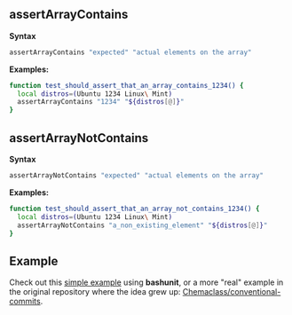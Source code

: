 ## assertArrayContains
**Syntax**
```bash
assertArrayContains "expected" "actual elements on the array"
```

**Examples:**
```bash
function test_should_assert_that_an_array_contains_1234() {
  local distros=(Ubuntu 1234 Linux\ Mint)
  assertArrayContains "1234" "${distros[@]}"
}
```

## assertArrayNotContains
**Syntax**
```bash
assertArrayNotContains "expected" "actual elements on the array"
```

**Examples:**
```bash
function test_should_assert_that_an_array_not_contains_1234() {
  local distros=(Ubuntu 1234 Linux\ Mint)
  assertArrayNotContains "a_non_existing_element" "${distros[@]}"
}
```

## Example

Check out this [simple example](https://github.com/TypedDevs/bashunit/tree/main/example) using **bashunit**, or a more "real" example in the original repository where the idea grew up: [Chemaclass/conventional-commits](https://github.com/Chemaclass/conventional-commits/blob/main/tests/prepare-commit-msg_test.sh).
